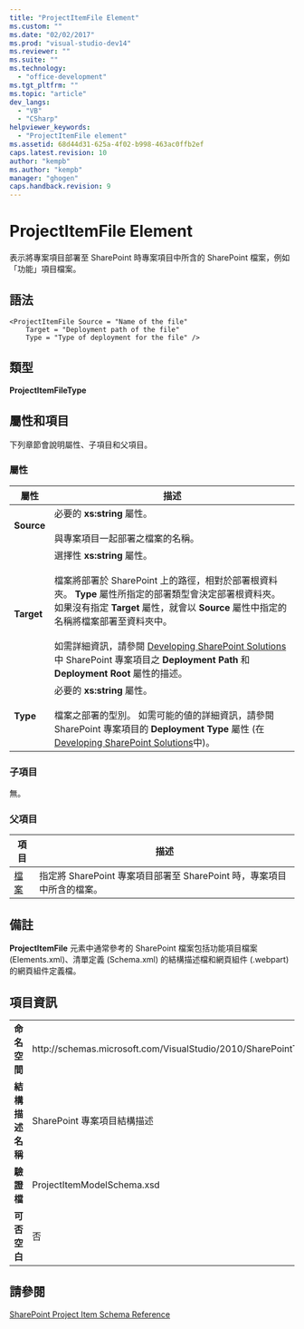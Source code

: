 ```yaml
---
title: "ProjectItemFile Element"
ms.custom: ""
ms.date: "02/02/2017"
ms.prod: "visual-studio-dev14"
ms.reviewer: ""
ms.suite: ""
ms.technology: 
  - "office-development"
ms.tgt_pltfrm: ""
ms.topic: "article"
dev_langs: 
  - "VB"
  - "CSharp"
helpviewer_keywords: 
  - "ProjectItemFile element"
ms.assetid: 68d44d31-625a-4f02-b998-463ac0ffb2ef
caps.latest.revision: 10
author: "kempb"
ms.author: "kempb"
manager: "ghogen"
caps.handback.revision: 9
---
```

# ProjectItemFile Element
  表示將專案項目部署至 SharePoint 時專案項目中所含的 SharePoint 檔案，例如「功能」項目檔案。  
  
## 語法  
  
```  
<ProjectItemFile Source = "Name of the file"  
    Target = "Deployment path of the file"  
    Type = "Type of deployment for the file" />  
```  
  
## 類型  
 **ProjectItemFileType**  
  
## 屬性和項目  
 下列章節會說明屬性、子項目和父項目。  
  
### 屬性  
  
|屬性|描述|  
|--------|--------|  
|**Source**|必要的 **xs:string** 屬性。<br /><br /> 與專案項目一起部署之檔案的名稱。|  
|**Target**|選擇性 **xs:string** 屬性。<br /><br /> 檔案將部署於 SharePoint 上的路徑，相對於部署根資料夾。  **Type** 屬性所指定的部署類型會決定部署根資料夾。  如果沒有指定 **Target** 屬性，就會以 **Source** 屬性中指定的名稱將檔案部署至資料夾中。<br /><br /> 如需詳細資訊，請參閱 [Developing SharePoint Solutions](../sharepoint/developing-sharepoint-solutions.md) 中 SharePoint 專案項目之 **Deployment Path** 和 **Deployment Root** 屬性的描述。|  
|**Type**|必要的 **xs:string** 屬性。<br /><br /> 檔案之部署的型別。  如需可能的値的詳細資訊，請參閱 SharePoint 專案項目的 **Deployment Type** 屬性 \(在[Developing SharePoint Solutions](../sharepoint/developing-sharepoint-solutions.md)中\)。|  
  
### 子項目  
 無。  
  
### 父項目  
  
|項目|描述|  
|--------|--------|  
|[檔案](../sharepoint/files-element.md)|指定將 SharePoint 專案項目部署至 SharePoint 時，專案項目中所含的檔案。|  
  
## 備註  
 **ProjectItemFile** 元素中通常參考的 SharePoint 檔案包括功能項目檔案 \(Elements.xml\)、清單定義 \(Schema.xml\) 的結構描述檔和網頁組件 \(.webpart\) 的網頁組件定義檔。  
  
## 項目資訊  
  
|||  
|-|-|  
|**命名空間**|http:\/\/schemas.microsoft.com\/VisualStudio\/2010\/SharePointTools\/SharePointProjectItemModel|  
|**結構描述名稱**|SharePoint 專案項目結構描述|  
|**驗證檔**|ProjectItemModelSchema.xsd|  
|**可否空白**|否|  
  
## 請參閱  
 [SharePoint Project Item Schema Reference](../sharepoint/sharepoint-project-item-schema-reference.md)  
  
  